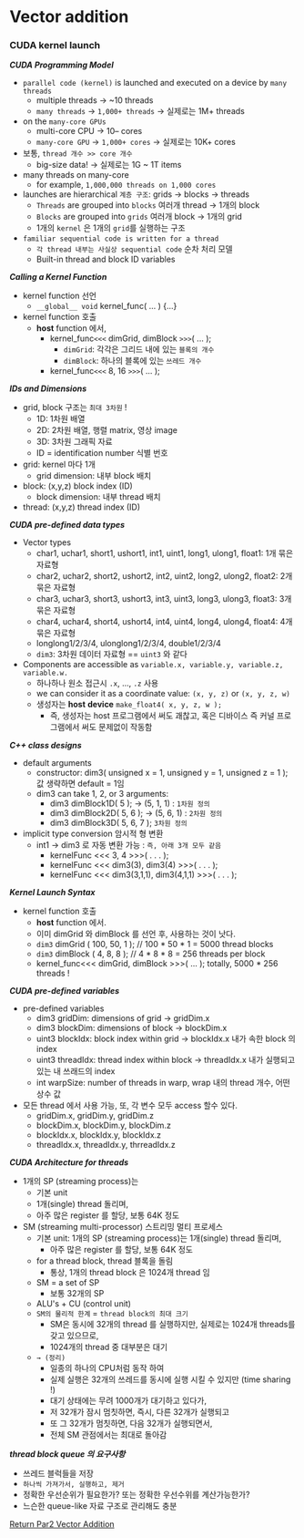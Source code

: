 # Vector addition

### CUDA kernel launch

***CUDA Programming Model***
- `parallel code (kernel)` is launched and executed on a device by `many threads`
  - multiple threads → ~10 threads
  - `many threads` → `1,000+ threads` → 실제로는 1M+ threads
- on the `many-core GPUs`
  - multi-core CPU → 10– cores
  - `many-core GPU` → `1,000+ cores` → 실제로는 10K+ cores
- 보통, `thread 개수 >> core 개수`
  - big-size data! → 실제로는 1G ~ 1T items
- many threads on many-core
  - for example, `1,000,000 threads on 1,000 cores`
- launches are hierarchical `계층 구조`: grids → blocks → threads 
  - `Threads` are grouped into `blocks` 여러개 thread -> 1개의 block
  - `Blocks` are grouped into `grids` 여러개 block -> 1개의 grid
  - 1개의 `kernel` 은 1개의 `grid`를 실행하는 구조
- `familiar sequential code is written for a thread`
  - `각 thread 내부는 사실상 sequential code` 순차 처리 모델
  - Built-in thread and block ID variables

***Calling a Kernel Function***
- kernel function 선언
  - `__global__ void` kernel_func( ... ) {...}
- kernel function 호출
  - __host__ function 에서,
    - kernel_func`<<<` dimGrid, dimBlock `>>>`( ... );
      - `dimGrid`: 각각은 그리드 내에 있는 `블록의 개수`
      - `dimBlock`: 하나의 블록에 있는 `쓰레드 개수`
    - kernel_func`<<<` 8, 16 `>>>`( ... );

***IDs and Dimensions***
- grid, block 구조는 `최대 3차원` !
  - 1D: 1차원 배열
  - 2D: 2차원 배열, 행렬 matrix, 영상 image
  - 3D: 3차원 그래픽 자료
  - ID = identification number 식별 번호
- grid: kernel 마다 1개
  - grid dimension: 내부 block 배치
- block: (x,y,z) block index (ID)
  - block dimension: 내부 thread 배치
- thread: (x,y,z) thread index (ID)

***CUDA pre-defined data types***
- Vector types
  - char1, uchar1, short1, ushort1, int1, uint1, long1, ulong1, float1: 1개 묶은 자료형
  - char2, uchar2, short2, ushort2, int2, uint2, long2, ulong2, float2: 2개 묶은 자료형
  - char3, uchar3, short3, ushort3, int3, uint3, long3, ulong3, float3: 3개 묶은 자료형
  - char4, uchar4, short4, ushort4, int4, uint4, long4, ulong4, float4: 4개 묶은 자료형
  - longlong1/2/3/4, ulonglong1/2/3/4, double1/2/3/4
  - `dim3`: 3차원 데이터 자료형  == `uint3` 와 같다
- Components are accessible as `variable.x, variable.y, variable.z, variable.w.`
  - 하나하나 원소 접근시 `.x`, ..., `.z` 사용 
  - we can consider it as a coordinate value: `(x, y, z)` or `(x, y, z, w)`
  - 생성자는 __host__ __device__ `make_float4( x, y, z, w );`
    - 즉, 생성자는 host 프로그램에서 써도 괘찮고, 혹은 디바이스 즉 커널 프로그램에서 써도 문제없이 작동함

***C++ class designs***
- default arguments
  - constructor: dim3( unsigned x = 1, unsigned y = 1, unsigned z = 1 ); 값 생략하면 default = 1임
  - dim3 can take 1, 2, or 3 arguments:
    - dim3 dimBlock1D( 5 ); → (5, 1, 1) : `1차원 정의` 
    - dim3 dimBlock2D( 5, 6 ); → (5, 6, 1) : `2차원 정의`
    - dim3 dimBlock3D( 5, 6, 7 );  `3차원 정의`
- implicit type conversion 암시적 형 변환
  - int1 → dim3 로 자동 변환 가능 : `즉, 아래 3개 모두 같음`
    - kernelFunc <<< 3, 4 >>>( . . . );
    - kernelFunc <<< dim3(3), dim3(4) >>>( . . . );
    - kernelFunc <<< dim3(3,1,1), dim3(4,1,1) >>>( . . . );

***Kernel Launch Syntax***
- kernel function 호출
  - __host__ function 에서.
  - 이미 dimGrid 와 dimBlock 를 선언 후, 사용하는 것이 낫다. 
  - `dim3` dimGrid ( 100, 50, 1 ); // 100 * 50 * 1 = 5000 thread blocks
  - `dim3` dimBlock ( 4, 8, 8 ); // 4 * 8 * 8 = 256 threads per block
  - kernel_func<<< dimGrid, dimBlock >>>( ... ); totally, 5000 * 256 threads !

***CUDA pre-defined variables***
- pre-defined variables
  - dim3 gridDim: dimensions of grid → gridDim.x
  - dim3 blockDim: dimensions of block → blockDim.x
  - uint3 blockIdx: block index within grid → blockIdx.x 내가 속한 block 의 index
  - uint3 threadIdx: thread index within block → threadIdx.x 내가 실행되고 있는 내 쓰래드의 index 
  - int warpSize: number of threads in warp, wrap 내의 thread 개수, 어떤 상수 값 
- 모든 thread 에서 사용 가능, 또, 각 변수 모두 access 할수 있다.
  - gridDim.x, gridDim.y, gridDim.z
  - blockDim.x, blockDim.y, blockDim.z
  - blockIdx.x, blockIdx.y, blockIdx.z
  - threadIdx.x, threadIdx.y, thrreadIdx.z

***CUDA Architecture for threads***
- 1개의 SP (streaming process)는 
  - 기본 unit
  - 1개(single) thread 돌리며,
  - 아주 많은 register 를 할당, 보통 64K 정도
- SM (streaming multi-processor) 스트리밍 멀티 프로세스  
  - 기본 unit: 1개의 SP (streaming process)는 1개(single) thread 돌리며, 
    - 아주 많은 register 를 할당, 보통 64K 정도
  - for a thread block, thread 블록을 돌림
      - 통상, 1개의 thread block 은 1024개 thread 임 
  - SM = a set of SP
    - 보통 32개의 SP
  - ALU's + CU (control unit)
  - `SM의 물리적 한계` = `thread block의 최대 크기`
    - SM은 동시에 32개의 thread 를 실행하지만, 실제로는 1024개 threads를 갖고 있으므로,
    - 1024개의 thread 중 대부분은 대기
  - `→ (정리)` 
    - 일종의 하나의 CPU처럼 동작 하여 
    - 실제 실행은 32개의 쓰레드를 동시에 실행 시킬 수 있지만 (time sharing !)
    - 대기 상태에는 무려 1000개가 대기하고 있다가,
    - 저 32개가 잠시 멈칫하면, 즉시, 다른 32개가 실행되고
    - 또 그 32개가 멈칫하면, 다음 32개가 실행되면서, 
    - 전체 SM 관점에서는 최대로 돌아감 

***thread block queue 의 요구사항***
- 쓰레드 블럭들을 저장
- `하나씩 가져가서, 실행하고, 제거`
- 정확한 우선순위가 필요한가? 또는 정확한 우선수위를 계산가능한가?
- 느슨한 queue-like 자료 구조로 관리해도 충분 


[Return Par2 Vector Addition](../README.md)  